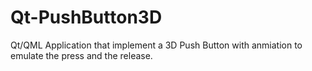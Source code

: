 # Qt-PushButton3D
Qt/QML Application that implement a 3D Push Button with anmiation to emulate the press and the release.
